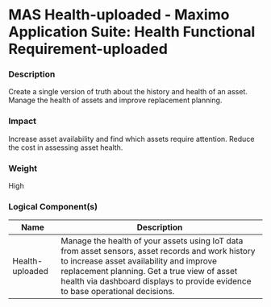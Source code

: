 
#  MAS Health-uploaded - Maximo Application Suite: Health Functional Requirement-uploaded



### Description

Create a single version of truth about the history and health of an asset.  Manage the health of assets and improve replacement planning.




### Impact

Increase asset availability and find which assets require attention. Reduce the cost in assessing asset health.




### Weight

High








### Logical Component(s)

| Name | Description |
| --- | --- |
 | Health-uploaded | Manage the health of your assets using IoT data from asset sensors, asset records and work history to increase asset availability and improve replacement planning. Get a true view of asset health via dashboard displays to provide evidence to base operational decisions. |
    



